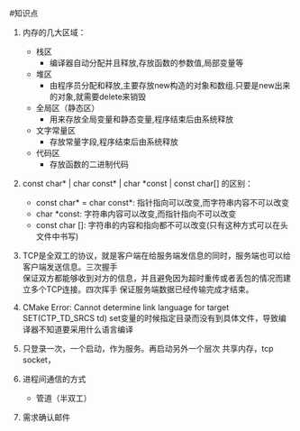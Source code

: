 #知识点

1. 内存的几大区域：
    - 栈区  
        * 编译器自动分配并且释放,存放函数的参数值,局部变量等
    - 堆区  
        * 由程序员分配和释放,主要存放new构造的对象和数组.只要是new出来的对象,就需要delete来销毁
    - 全局区（静态区）
        * 用来存放全局变量和静态变量,程序结束后由系统释放
    - 文字常量区
        * 存放常量字段,程序结束后由系统释放
    - 代码区
        * 存放函数的二进制代码

2. const char* | char const* | char *const | const char[] 的区别：
    - const char* = char const*: 指针指向可以改变,而字符串内容不可以改变
    - char *const: 字符串内容可以改变,而指针指向不可以改变
    - const char []: 字符串的内容和指向都不可以改变(只有这种方式可以在头文件中书写)

3. TCP是全双工的协议，就是客户端在给服务端发信息的同时，服务端也可以给客户端发送信息。三次握手  
    保证双方都能够收到对方的信息，并且避免因为超时重传或者丢包的情况而建立多个TCP连接。四次挥手
    保证服务端数据已经传输完成才结束。
   
4. CMake Error: Cannot determine link language for target  
    SET(CTP_TD_SRCS td) set变量的时候指定目录而没有到具体文件，导致编译器不知道要采用什么语言编译
    
5. 只登录一次，一个启动，作为服务。再启动另外一个层次
    共享内存，tcp socket，
    
6. 进程间通信的方式
    - 管道（半双工）
    
7. 需求确认邮件
